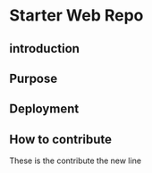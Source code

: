 # Starter Web Repo

## introduction

## Purpose

## Deployment

## How to contribute

These is the contribute the new line